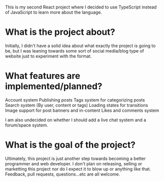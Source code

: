 This is my second React project where I decided to use TypeScript instead of JavaScript to learn more about the language.
# What is the project about?
Initially, I didn't have a solid idea about what exactly the project is going to be, but I was leaning towards some sort of social media/blog type of website just to experiment with the format.
# What features are implemented/planned?
Account system
Publishing posts
Tags system for categorizing posts
Search system (By user, content or tags)
Loading states for transitions
Image support for post banners and in-content
Likes and comments system

I am also undecided on whether I should add a live chat system and a forum/space system.
# What is the goal of the project?
Ultimately, this project is just another step towards becoming a better programmer and web developer. I don't plan on releasing, selling or marketting this project nor do I expect it to blow up or anything like that. Feedback, pull requests, questions...etc are all welcome.